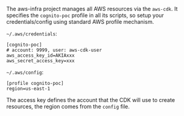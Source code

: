 The aws-infra project manages all AWS resources via the `aws-cdk`.
It specifies the `cognito-poc` profile in all its scripts,
so setup your credentials/config using standard AWS profile mechanism.

`~/.aws/credentials`:
```
[cognito-poc]
# account: 9999, user: aws-cdk-user
aws_access_key_id=AKIAxxx
aws_secret_access_key=xxx
```

`~/.aws/config`:
```
[profile cognito-poc]
region=us-east-1
```

The access key defines the account that the CDK will use to create
resources, the region comes from the `config` file.
